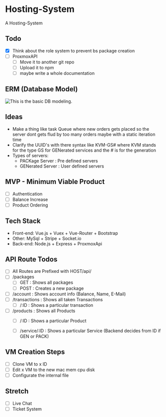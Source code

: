 # Hosting-System
A Hosting-System

## Todo
* [x] Think about the role system to prevent bs package creation
* [ ] ProxmoxAPI
    * [ ] Move it to another git repo
    * [ ] Upload it to npm
    * [ ] maybe write a whole documentation

## ERM (Database Model)
![This is the basic DB modeling.](https://images.jodu555.de/0daf05971699fd394b1c9c632d7b8b2b.png "This is the db model till now.")

## Ideas
* Make a thing like task Queue where new orders gets placed so the server dont gets flud by too many orders 
    maybe with a static iteration time
* Clarify the UUID's with there syntax like KVM-GS# where KVM stands for the type GS for GENerated services and the # is for the generation
* Types of servers:
    * PACKage Server : Pre defined servers
    * GENerated Server : User defined servers 

## MVP - Minimum Viable Product
* [ ] Authentication
* [ ] Balance Increase
* [ ] Product Ordering

## Tech Stack
* Front-end: Vue.js + Vuex + Vue-Router + Bootstrap
* Other: MySql + Stripe + Socket.io
* Back-end: Node.js + Express + ProxmoxApi

## API Route Todos
* [ ] All Routes are Prefixed with HOST/api/
* [ ] /packages
    * [ ] GET : Shows all packages
    * [ ] POST : Creates a new package
* [ ] /account : Shows account info (Balance, Name, E-Mail)
* [ ] /transactions : Shows all taken Transactions
    * [ ] /:ID : Shows a particular transaction
* [ ] /products : Shows all Products
    * [ ] /:ID : Shows a particular Product
    * [ ] /service/:ID : Shows a particular Service (Backend decides from ID if GEN or PACK)


## VM Creation Steps
* [ ] Clone VM to x ID
* [ ] Edit x VM to the new mac mem cpu disk
* [ ] Configurate the internal file

## Stretch
* [ ] Live Chat
* [ ] Ticket System
